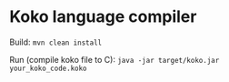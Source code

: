 # Koko language compiler #

Build: `mvn clean install`

Run (compile koko file to C): `java -jar target/koko.jar your_koko_code.koko`